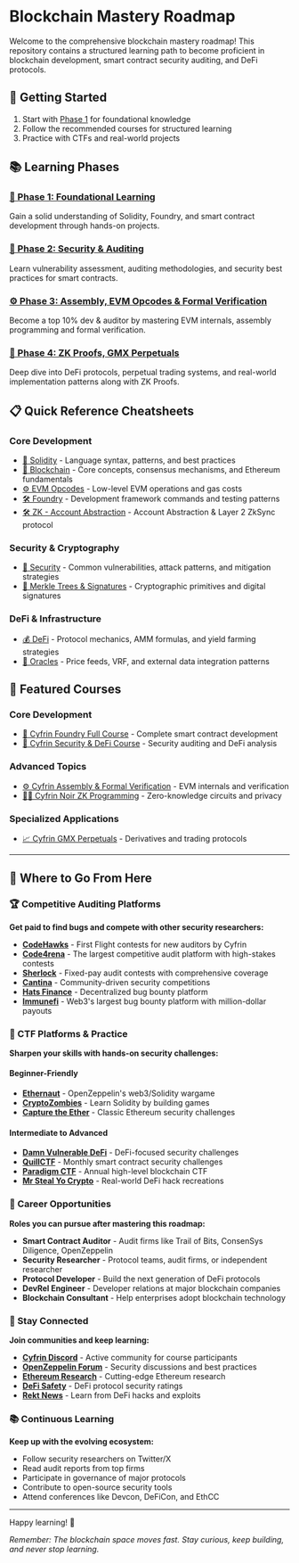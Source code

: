 # Blockchain Mastery Roadmap

Welcome to the comprehensive blockchain mastery roadmap! This repository contains a structured learning path to become proficient in blockchain development, smart contract security auditing, and DeFi protocols.

## 🚀 Getting Started

1. Start with [Phase 1](Foundational_Learning.md) for foundational knowledge
2. Follow the recommended courses for structured learning
3. Practice with CTFs and real-world projects

## 📚 Learning Phases

### [🧪 Phase 1: Foundational Learning](Foundational_Learning.md)
Gain a solid understanding of Solidity, Foundry, and smart contract development through hands-on projects.

### [🔐 Phase 2: Security & Auditing](Security_Auditing_DeFi.md) 
Learn vulnerability assessment, auditing methodologies, and security best practices for smart contracts.

### [⚙️ Phase 3: Assembly, EVM Opcodes & Formal Verification](Advanced_Topics.md)
Become a top 10% dev & auditor by mastering EVM internals, assembly programming and formal verification.

### [🎯 Phase 4: ZK Proofs, GMX Perpetuals](ZK_Proofs_GMX_Perpetuals.md.md)
Deep dive into DeFi protocols, perpetual trading systems, and real-world implementation patterns along with ZK Proofs.

## 📋 Quick Reference Cheatsheets
### Core Development
- [🔧 Solidity](CHEATSHEETS/Solidity.md) - Language syntax, patterns, and best practices
- [🔗 Blockchain](CHEATSHEETS/Blockchain.md) - Core concepts, consensus mechanisms, and Ethereum fundamentals
- [⚙️ EVM Opcodes](CHEATSHEETS/Evm_Opcodes_Encoding.md) - Low-level EVM operations and gas costs
- [🛠️ Foundry](CHEATSHEETS/Foundry.md) - Development framework commands and testing patterns
- [🛠️ ZK - Account Abstraction](CHEATSHEETS/ZK-Account-Abstraction.md) - Account Abstraction & Layer 2 ZkSync protocol

### Security & Cryptography
- [🔐 Security](CHEATSHEETS/Security.md) - Common vulnerabilities, attack patterns, and mitigation strategies
- [🌳 Merkle Trees & Signatures](CHEATSHEETS/Merkle_Trees_Signatures.md) - Cryptographic primitives and digital signatures

### DeFi & Infrastructure
- [💰 DeFi](CHEATSHEETS/DeFi.md) - Protocol mechanics, AMM formulas, and yield farming strategies
- [🔮 Oracles](CHEATSHEETS/Oracles.md) - Price feeds, VRF, and external data integration patterns

## 📖 Featured Courses

### Core Development
- [📘 Cyfrin Foundry Full Course](Courses/Cyfrin_Foundry_Full_Course.md) - Complete smart contract development
- [🔐 Cyfrin Security & DeFi Course](Courses/Cyfrin_Security_DeFi_Course.md) - Security auditing and DeFi analysis

### Advanced Topics  
- [⚙️ Cyfrin Assembly & Formal Verification](Courses/Cyfrin_Assembly_Formal_Verification.md) - EVM internals and verification
- [🕵️‍♂️ Cyfrin Noir ZK Programming](Courses/Cyfrin_Noir_ZK.md) - Zero-knowledge circuits and privacy

### Specialized Applications
- [📈 Cyfrin GMX Perpetuals](Courses/Cyfrin_GMX_Perpetuals.md) - Derivatives and trading protocols

---

## 🚀 Where to Go From Here

### 🏆 Competitive Auditing Platforms

**Get paid to find bugs and compete with other security researchers:**
- **[CodeHawks](https://codehawks.cyfrin.io/first-flights/)** - First Flight contests for new auditors by Cyfrin
- **[Code4rena](https://code4rena.com/)** - The largest competitive audit platform with high-stakes contests
- **[Sherlock](https://www.sherlock.xyz/)** - Fixed-pay audit contests with comprehensive coverage
- **[Cantina](https://cantina.xyz/)** - Community-driven security competitions
- **[Hats Finance](https://hats.finance/)** - Decentralized bug bounty platform
- **[Immunefi](https://immunefi.com/)** - Web3's largest bug bounty platform with million-dollar payouts

### 🎯 CTF Platforms & Practice

**Sharpen your skills with hands-on security challenges:**

#### Beginner-Friendly
- **[Ethernaut](https://ethernaut.openzeppelin.com/)** - OpenZeppelin's web3/Solidity wargame
- **[CryptoZombies](https://cryptozombies.io/)** - Learn Solidity by building games
- **[Capture the Ether](https://capturetheether.com/)** - Classic Ethereum security challenges

#### Intermediate to Advanced
- **[Damn Vulnerable DeFi](https://www.damnvulnerabledefi.xyz/)** - DeFi-focused security challenges
- **[QuillCTF](https://quillctf.super.site/)** - Monthly smart contract security challenges
- **[Paradigm CTF](https://ctf.paradigm.xyz/)** - Annual high-level blockchain CTF
- **[Mr Steal Yo Crypto](https://mrstealyocrypto.xyz/)** - Real-world DeFi hack recreations

### 🏢 Career Opportunities

**Roles you can pursue after mastering this roadmap:**

- **Smart Contract Auditor** - Audit firms like Trail of Bits, ConsenSys Diligence, OpenZeppelin
- **Security Researcher** - Protocol teams, audit firms, or independent researcher
- **Protocol Developer** - Build the next generation of DeFi protocols
- **DevRel Engineer** - Developer relations at major blockchain companies
- **Blockchain Consultant** - Help enterprises adopt blockchain technology

### 🔗 Stay Connected

**Join communities and keep learning:**

- **[Cyfrin Discord](https://discord.gg/cyfrin)** - Active community for course participants
- **[OpenZeppelin Forum](https://forum.openzeppelin.com/)** - Security discussions and best practices
- **[Ethereum Research](https://ethresear.ch/)** - Cutting-edge Ethereum research
- **[DeFi Safety](https://defisafety.com/)** - DeFi protocol security ratings
- **[Rekt News](https://rekt.news/)** - Learn from DeFi hacks and exploits

### 📚 Continuous Learning

**Keep up with the evolving ecosystem:**

- Follow security researchers on Twitter/X
- Read audit reports from top firms
- Participate in governance of major protocols  
- Contribute to open-source security tools
- Attend conferences like Devcon, DeFiCon, and EthCC

---

Happy learning! 🔗

*Remember: The blockchain space moves fast. Stay curious, keep building, and never stop learning.*